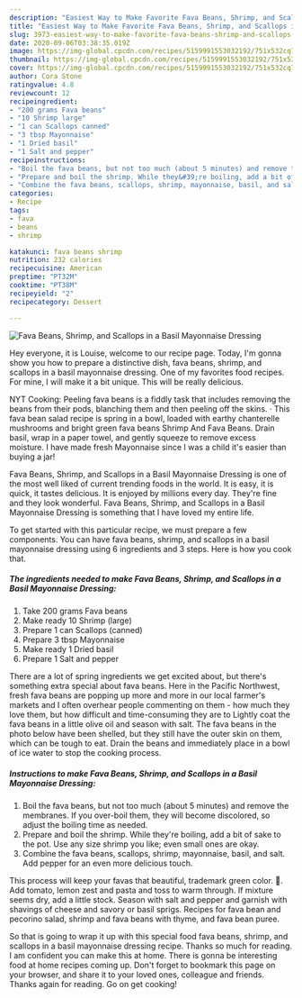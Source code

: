```yaml
---
description: "Easiest Way to Make Favorite Fava Beans, Shrimp, and Scallops in a Basil Mayonnaise Dressing"
title: "Easiest Way to Make Favorite Fava Beans, Shrimp, and Scallops in a Basil Mayonnaise Dressing"
slug: 3973-easiest-way-to-make-favorite-fava-beans-shrimp-and-scallops-in-a-basil-mayonnaise-dressing
date: 2020-09-06T03:38:35.019Z
image: https://img-global.cpcdn.com/recipes/5159991553032192/751x532cq70/fava-beans-shrimp-and-scallops-in-a-basil-mayonnaise-dressing-recipe-main-photo.jpg
thumbnail: https://img-global.cpcdn.com/recipes/5159991553032192/751x532cq70/fava-beans-shrimp-and-scallops-in-a-basil-mayonnaise-dressing-recipe-main-photo.jpg
cover: https://img-global.cpcdn.com/recipes/5159991553032192/751x532cq70/fava-beans-shrimp-and-scallops-in-a-basil-mayonnaise-dressing-recipe-main-photo.jpg
author: Cora Stone
ratingvalue: 4.8
reviewcount: 12
recipeingredient:
- "200 grams Fava beans"
- "10 Shrimp large"
- "1 can Scallops canned"
- "3 tbsp Mayonnaise"
- "1 Dried basil"
- "1 Salt and pepper"
recipeinstructions:
- "Boil the fava beans, but not too much (about 5 minutes) and remove the membranes. If you over-boil them, they will become discolored, so adjust the boiling time as needed."
- "Prepare and boil the shrimp. While they&#39;re boiling, add a bit of sake to the pot. Use any size shrimp you like; even small ones are okay."
- "Combine the fava beans, scallops, shrimp, mayonnaise, basil, and salt. Add pepper for an even more delicious touch."
categories:
- Recipe
tags:
- fava
- beans
- shrimp

katakunci: fava beans shrimp 
nutrition: 232 calories
recipecuisine: American
preptime: "PT32M"
cooktime: "PT38M"
recipeyield: "2"
recipecategory: Dessert

---
```



![Fava Beans, Shrimp, and Scallops in a Basil Mayonnaise Dressing](https://img-global.cpcdn.com/recipes/5159991553032192/751x532cq70/fava-beans-shrimp-and-scallops-in-a-basil-mayonnaise-dressing-recipe-main-photo.jpg)

Hey everyone, it is Louise, welcome to our recipe page. Today, I'm gonna show you how to prepare a distinctive dish, fava beans, shrimp, and scallops in a basil mayonnaise dressing. One of my favorites food recipes. For mine, I will make it a bit unique. This will be really delicious.

NYT Cooking: Peeling fava beans is a fiddly task that includes removing the beans from their pods, blanching them and then peeling off the skins. · This fava bean salad recipe is spring in a bowl, loaded with earthy chanterelle mushrooms and bright green fava beans Shrimp And Fava Beans. Drain basil, wrap in a paper towel, and gently squeeze to remove excess moisture. I have made fresh Mayonnaise since I was a child it&#39;s easier than buying a jar!

Fava Beans, Shrimp, and Scallops in a Basil Mayonnaise Dressing is one of the most well liked of current trending foods in the world. It is easy, it is quick, it tastes delicious. It is enjoyed by millions every day. They're fine and they look wonderful. Fava Beans, Shrimp, and Scallops in a Basil Mayonnaise Dressing is something that I have loved my entire life.


To get started with this particular recipe, we must prepare a few components. You can have fava beans, shrimp, and scallops in a basil mayonnaise dressing using 6 ingredients and 3 steps. Here is how you cook that.

<!--inarticleads1-->

##### The ingredients needed to make Fava Beans, Shrimp, and Scallops in a Basil Mayonnaise Dressing:

1. Take 200 grams Fava beans
1. Make ready 10 Shrimp (large)
1. Prepare 1 can Scallops (canned)
1. Prepare 3 tbsp Mayonnaise
1. Make ready 1 Dried basil
1. Prepare 1 Salt and pepper


There are a lot of spring ingredients we get excited about, but there&#39;s something extra special about fava beans. Here in the Pacific Northwest, fresh fava beans are popping up more and more in our local farmer&#39;s markets and I often overhear people commenting on them - how much they love them, but how difficult and time-consuming they are to Lightly coat the fava beans in a little olive oil and season with salt. The fava beans in the photo below have been shelled, but they still have the outer skin on them, which can be tough to eat. Drain the beans and immediately place in a bowl of ice water to stop the cooking process. 

<!--inarticleads2-->

##### Instructions to make Fava Beans, Shrimp, and Scallops in a Basil Mayonnaise Dressing:

1. Boil the fava beans, but not too much (about 5 minutes) and remove the membranes. If you over-boil them, they will become discolored, so adjust the boiling time as needed.
1. Prepare and boil the shrimp. While they&#39;re boiling, add a bit of sake to the pot. Use any size shrimp you like; even small ones are okay.
1. Combine the fava beans, scallops, shrimp, mayonnaise, basil, and salt. Add pepper for an even more delicious touch.


This process will keep your favas that beautiful, trademark green color. 🙂. Add tomato, lemon zest and pasta and toss to warm through. If mixture seems dry, add a little stock. Season with salt and pepper and garnish with shavings of cheese and savory or basil sprigs. Recipes for fava bean and pecorino salad, shrimp and fava beans with thyme, and fava bean puree. 

So that is going to wrap it up with this special food fava beans, shrimp, and scallops in a basil mayonnaise dressing recipe. Thanks so much for reading. I am confident you can make this at home. There is gonna be interesting food at home recipes coming up. Don't forget to bookmark this page on your browser, and share it to your loved ones, colleague and friends. Thanks again for reading. Go on get cooking!
